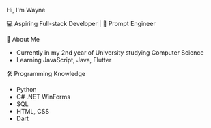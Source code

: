 Hi, I'm Wayne

💻 Aspiring Full-stack Developer | 📝 Prompt Engineer  

🧠 About Me
- Currently in my 2nd year of University studying Computer Science
- Learning JavaScript, Java, Flutter

🛠️ Programming Knowledge

- Python
- C# .NET WinForms
- SQL
- HTML, CSS
- Dart 

